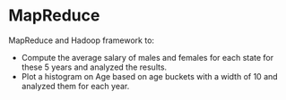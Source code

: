 # MapReduce

MapReduce and Hadoop framework to:
-	Compute the average salary of males and females for each state for these 5 years and analyzed the results.
-	Plot a histogram on Age based on age buckets with a width of 10 and analyzed them for each year.
